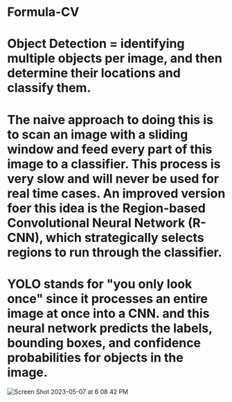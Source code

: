 # Formula-CV

# Object Detection = identifying multiple objects per image, and then determine their locations and classify them.

# The naive approach to doing this is to scan an image with a sliding window and feed every part of this image to a classifier. This process is very slow and will never be used for real time cases. An improved version foer this idea is the Region-based Convolutional Neural Network (R-CNN), which strategically selects regions to run through the classifier.

# YOLO stands for "you only look once" since it processes an entire image at once into a CNN. and this neural network predicts the labels, bounding boxes, and confidence probabilities for objects in the image.

![Screen Shot 2023-05-07 at 6 08 42 PM](https://user-images.githubusercontent.com/102645083/236713070-eab229d3-486d-4efd-bca3-cba5b67523a2.png)
